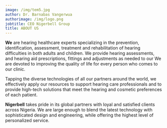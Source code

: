 ```yaml
---
image: /img/tem5.jpg
author: Dr. Barnabas Vangerwua
authorimage: /img/logo.png
jobtitle: CEO Nigerbell Group
title: ABOUT US
---
```

**We** are hearing healthcare experts specializing in the prevention, identification, assessment, treatment and rehabilitation of hearing difficulties in both adults and children. We provide hearing assessments, and hearing aid prescriptions, fittings and adjustments as needed to our We are devoted to improving the quality of life for every person who comes to our clinic. 



Tapping the diverse technologies of all our partners around the world, we effectively apply our resources to support hearing care professionals and to provide high-tech solutions that meet the hearing and cosmetic preferences of each patient. 



**Nigerbell** takes pride in its global partners with loyal and satisfied clients across Nigeria. We are large enough to blend the latest technology with sophisticated design and engineering, while offering the highest level of personalized service.
